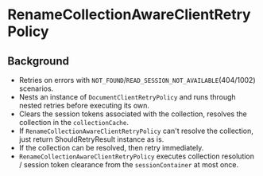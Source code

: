 # RenameCollectionAwareClientRetryPolicy

## Background
- Retries on errors with `NOT_FOUND`/`READ_SESSION_NOT_AVAILABLE`(404/1002) scenarios.
- Nests an instance of `DocumentClientRetryPolicy` and runs through nested retries before executing its own.
- Clears the session tokens associated with the collection, resolves the collection in the `collectionCache`.
- If `RenameCollectionAwareClientRetryPolicy` can't resolve the collection, just return ShouldRetryResult instance as is. 
- If the collection can be resolved, then retry immediately.
- `RenameCollectionAwareClientRetryPolicy` executes collection resolution / session token clearance from the `sessionContainer` at most once.
